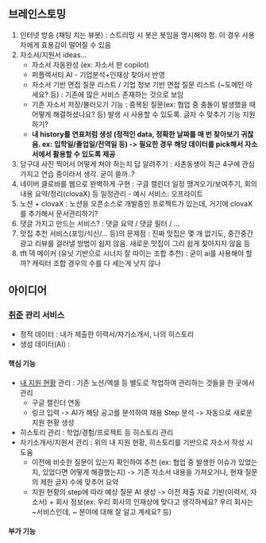 ## 브레인스토밍
1. 인터넷 방송 (채팅 치는 뷰봇) : 스트리밍 시 봇은 봇임을 명시해야 함. 이 경우 사용자에게 효용감이 떨어질 수 있음
2. 자소서/지원서 ideas...
	- 자소서 자동완성 (ex: 자소서 판 copilot)
	- 퍼플렉서티 AI - 기업분석+인재상 찾아서 반영
	- 자소서 기반 면접 질문 리스트 / 기업 정보 기반 면접 질문 리스트 (~도메인 아세요? 등) : 기존에 많은 서비스 존재하는 것으로 보임
	- 기존 자소서 저장/불러오기 기능 : 중복된 질문(ex: 협업 중 충돌이 발생했을 때 어떻게 해결하셨나요? 등) 발생 시 사용할 수 있도록. 글자 수 맞추기 기능 지원하기?
	- **내 history를 연표처럼 생성 (정적인 data, 정확한 날짜를 매 번 찾아보기 귀찮음. ex: 입학일/졸업일/전역일 등) -> 필요한 경우 해당 데이터를 pick해서 자소서에서 활용할 수 있도록 제공**
3. 당구대 사진 찍어서 어떻게 쳐야 하는지 답 알려주기 : 사촌동생이 최근 4구에 관심 가지고 연습 중이라서 생각. 굳이 쓸까..?
4. 네이버 클로바를 웹으로 완벽하게 구현 : 구글 캘린더 일정 땡겨오기/보여주기, 회의 내용 요약/정리(clovaX) 등 일정관리 - 예시 서비스: 오프라이트
5. 노션 + clovaX : 노션을 오픈소스로 개발중인 프로젝트가 있는데, 거기에 clovaX를 추가해서 문서관리하기?
6. 댓글 가지고 만드는 서비스? : 댓글 요약 / 댓글 필터 / ...
7. 맛집 추천 서비스(포잉/식신/... 등)의 문제점 : 진짜 맛집은 몇 개 없기도, 중간중간 광고 리뷰를 걸러낼 방법이 쉽지 않음. 새로운 맛집이 그리 쉽게 찾아지지 않음 등
8. tft 덱 메이커 (유닛 기반으로 시너지 잘 따이는 조합 추천) : 굳이 ai를 사용해야 할 까? 캐릭터 조합 경우의 수를 다 세는게 낫지 않나

## 아이디어
### [취준](https://blog.naver.com/PostView.naver?blogId=hjiin970210&logNo=222513617286) 관리 서비스
- 정적 데이터 : 내가 제출한 이력서/자기소개서, 나의 히스토리
- 생성 데이터(AI) : 

#### 핵심 기능
- [내 지원 현황](https://blog.naver.com/PostView.naver?blogId=hjiin970210&logNo=222513617286) 관리 : 기존 노션/엑셀 등 별도로 작업하여 관리하는 것들을 한 곳에서 관리
	- 구글 캘린더 연동
	- 링크 입력 -> AI가 해당 공고를 분석하여 채용 Step 분석 -> 자동으로 새로운 지원 현황 생성
- 히스토리 관리 : 학업/경험/프로젝트 등 히스토리 관리
- 자기소개서/지원서 관리 : 위의 내 지원 현황, 히스토리를 기반으로 자소서 작성 시 도움
	- 이전에 비슷한 질문이 있는지 확인하여 추천 (ex: 협업 중 발생한 이슈가 있었는지, 있었다면 어떻게 해결했는지) -> 기존 자소서 내용을 가져오거나, 현재 질문의 제한 글자 수에 맞추어 요약 
	- 지원 현황의 step에 따라 예상 질문 AI 생성 -> 이전 제출 자료 기반(이력서, 자소서) + 회사 정보(ex: 우리 회사의 인재상에 맞다고 생각하세요? 우리 회사는 ~서비스인데, ~ 분야에 대해 잘 알고 계세요? 등)
#### 부가 기능
